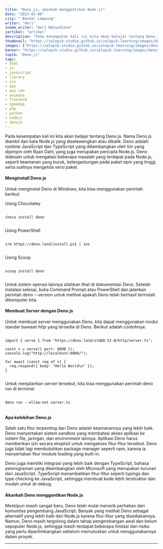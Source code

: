 ```yaml
---
title: "Deno.js, akankah menggantikan Node.js"
date: "2023-01-08"
city: " Bandar Lampung"
writer: "Heri"
zname_writer: "Heri Wahyudiono"
zartikel: "artikel"
description: "Pada kesempatan kali ini kita akan belajar tentang Deno.js. Nama Deno.js diambil dari kata Node.js yang diselewengkan atau dibalik"
thumbnail: "https://zalepik-studio.github.io/zalepik-learning/images/denojs-akankah-menggantikan-nodejs/thumbnail.png"
images: ["https://zalepik-studio.github.io/zalepik-learning/images/denojs-akankah-menggantikan-nodejs/images.png"]
banner: "https://zalepik-studio.github.io/zalepik-learning/images/denojs-akankah-menggantikan-nodejs/banner.png"
topik: "Deno.js"
tags: 
- html
- js
- javascript
- library
- css
- aos
- aos cdn
- animate
- frontend
- speedup
- php
- python
- nodejs
- denojs
---
```


Pada kesempatan kali ini kita akan belajar tentang Deno.js. Nama Deno.js diambil dari kata Node.js yang diselewengkan atau dibalik. Deno adalah runtime JavaScript dan TypeScript yang dikembangkan oleh tim yang dipimpin oleh Ryan Dahl, yang juga merupakan pencipta Node.js. Deno didesain untuk mengatasi beberapa masalah yang terdapat pada Node.js, seperti keamanan yang buruk, ketergantungan pada paket npm yang tinggi, serta sulitnya mengelola versi paket.

#### Menginstall Deno.js
Untuk menginstal Deno di Windows, kita bisa menggunakan perintah berikut:

<div class="zbarisbaru"></div>

Using Chocolatey
<pre class="language-javascript">
  <code class="language-javascript">
choco install deno
  </code>
</pre>
Using PowerShell
<pre class="language-javascript">
  <code class="language-javascript">
irm https://deno.land/install.ps1 | iex
  </code>
</pre>
Using Scoop
<pre class="language-javascript">
  <code class="language-javascript">
scoop install deno
  </code>
</pre>
Untuk sistem operasi lainnya silahkan lihat di dokumentasi Deno.
Setelah instalasi selesai, buka Command Prompt atau PowerShell dan jalankan perintah deno --version untuk melihat apakah Deno telah berhasil terinstall dikomputer kita.

#### Membuat Server dengan Deno.js
Untuk membuat server menggunakan Deno, kita dapat menggunakan modul standar bawaan http yang tersedia di Deno. Berikut adalah contohnya:
<pre class="language-javascript">
  <code class="language-javascript">
import { serve } from "https://deno.land/std@0.53.0/http/server.ts";

const s = serve({ port: 8000 });
console.log("http://localhost:8000/");

for await (const req of s) {
  req.respond({ body: "Hello World\n" });
}
  </code>
</pre>
Untuk menjalankan server tersebut, kita bisa menggunakan perintah deno run di terminal:
<pre class="language-javascript">
  <code class="language-javascript">
deno run --allow-net server.ts
  </code>
</pre>

#### Apa kelebihan Deno.js
Salah satu fitur terpenting dari Deno adalah keamanannya yang lebih baik. Deno menyertakan sistem sandbox yang membatasi akses aplikasi ke sistem file, jaringan, dan environment lainnya. Aplikasi Deno harus memberikan izin secara eksplisit untuk mengakses fitur-fitur tersebut. Deno juga tidak lagi membutuhkan package manager seperti npm, karena ia menyertakan fitur module loading yang built-in.

<div class="zbarisbaru"></div>

Deno juga memiliki integrasi yang lebih baik dengan TypeScript, bahasa pemrograman yang dikembangkan oleh Microsoft yang merupakan turunan dari JavaScript. TypeScript menambahkan fitur-fitur seperti typings dan type checking ke JavaScript, sehingga membuat kode lebih terstruktur dan mudah untuk di-debug.

#### Akankah Deno menggantikan Node.js
Meskipun masih sangat baru, Deno telah mulai menarik perhatian dari komunitas pengembang JavaScript. Banyak yang melihat Deno sebagai alternatif yang lebih baik dari Node.js karena fitur-fitur yang disediakannya. Namun, Deno masih tergolong dalam tahap pengembangan awal dan belum sepopuler Node.js, sehingga masih terdapat beberapa limitasi dan risiko yang perlu dipertimbangkan sebelum memutuskan untuk menggunakannya dalam proyek.

<div class="zbarisbaru"></div>
<div class="zbarisbaru"></div>

---